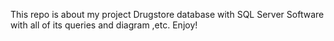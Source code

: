 This repo is about my project Drugstore database with SQL Server Software with all of its queries and diagram ,etc.
Enjoy!
